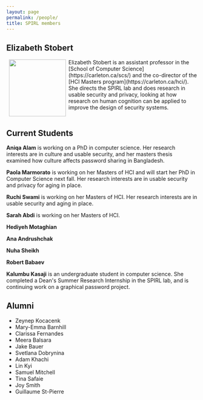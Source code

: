 ```yaml
---
layout: page
permalink: /people/
title: SPIRL members
---
```


## Elizabeth Stobert
<img src="https://spirl.scs.carleton.ca/stobert_headshot.jpeg" width="150" align="left" hspace="7" vspace="1">
 Elizabeth Stobert is an assistant professor in the [School of Computer Science](https://carleton.ca/scs/) and the co-director of the [HCI Masters program](https://carleton.ca/hci/). She directs the SPIRL lab and does research in usable security and privacy, looking at how research on human cognition can be applied to improve the design of security systems.


<br />
<br />

## Current Students

**Aniqa Alam** is working on a PhD in computer science. Her research interests are in culture and usable security, and her masters thesis examined how culture affects password sharing in Bangladesh.

**Paola Marmorato** is working on her Masters of HCI and will start her PhD in Computer Science next fall. Her research interests are in usable security and privacy for aging in place.

**Ruchi Swami** is working on her Masters of HCI. Her research interests are in usable security and aging in place.

**Sarah Abdi** is working on her Masters of HCI.

**Hediyeh Motaghian**

**Ana Andrushchak**

**Nuha Sheikh**

**Robert Babaev**

**Kalumbu Kasaji** is an undergraduate student in computer science. She completed a Dean's Summer Research Internship in the SPIRL lab, and is continuing work on a graphical password project.



## Alumni

* Zeynep Kocacenk
* Mary-Emma Barnhill
* Clarissa Fernandes
* Meera Balsara
* Jake Bauer
* Svetlana Dobrynina
* Adam Khachi
* Lin Kyi
* Samuel Mitchell
* Tina Safaie
* Joy Smith
* Guillaume St-Pierre 


